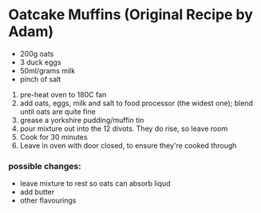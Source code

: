 # Oatcake Muffins (Original Recipe by Adam)

* 200g oats
* 3 duck eggs
* 50ml/grams milk
* pinch of salt

1. pre-heat oven to 180C fan
2. add oats, eggs, milk and salt to food processor (the widest one); blend until oats are quite fine
3. grease a yorkshire pudding/muffin tin
4. pour mixture out into the 12 divots. They do rise, so leave room
5. Cook for 30 minutes
6. Leave in oven with door closed, to ensure they're cooked through

### possible changes:

* leave mixture to rest so oats can absorb liqud
* add butter
* other flavourings
